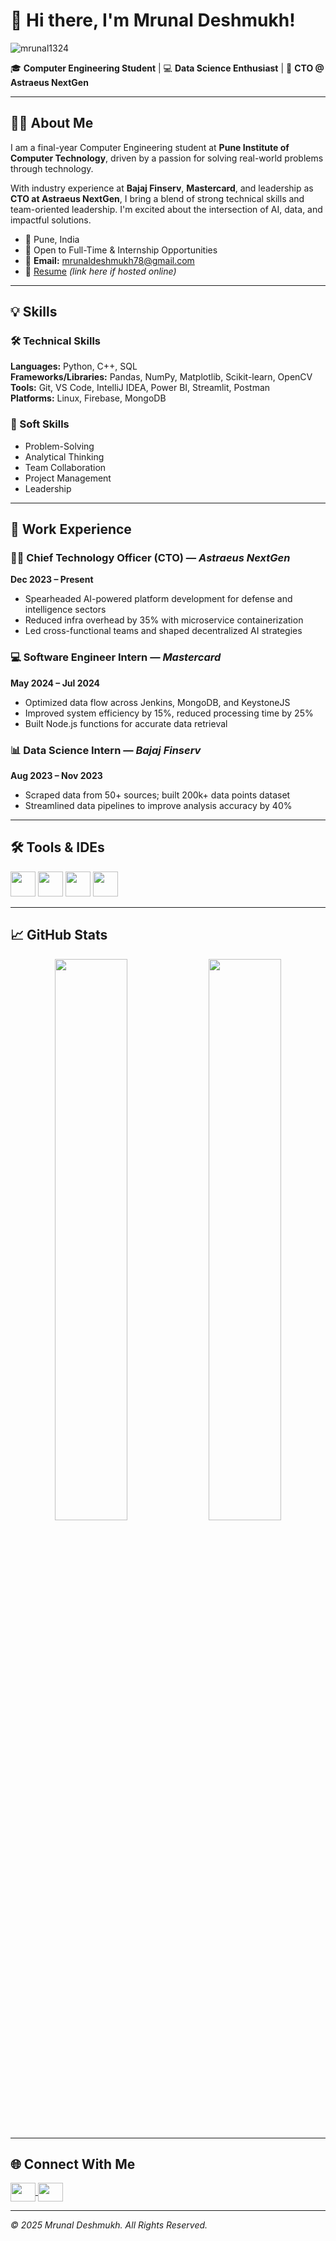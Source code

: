 # 👋 Hi there, I'm Mrunal Deshmukh!

<p align="left">
  <img src="https://komarev.com/ghpvc/?username=mrunal1324&label=Profile%20views&color=0e75b6&style=flat" alt="mrunal1324" />
</p>

🎓 **Computer Engineering Student** | 💻 **Data Science Enthusiast** | 🚀 **CTO @ Astraeus NextGen**

---

## 👩‍💻 About Me

I am a final-year Computer Engineering student at **Pune Institute of Computer Technology**, driven by a passion for solving real-world problems through technology.

With industry experience at **Bajaj Finserv**, **Mastercard**, and leadership as **CTO at Astraeus NextGen**, I bring a blend of strong technical skills and team-oriented leadership. I'm excited about the intersection of AI, data, and impactful solutions.

- 📍 Pune, India  
- 💼 Open to Full-Time & Internship Opportunities  
- 📧 **Email:** mrunaldeshmukh78@gmail.com  
- 📄 [Resume](#) _(link here if hosted online)_

---

## 💡 Skills

### 🛠 Technical Skills  
**Languages:** Python, C++, SQL  
**Frameworks/Libraries:** Pandas, NumPy, Matplotlib, Scikit-learn, OpenCV  
**Tools:** Git, VS Code, IntelliJ IDEA, Power BI, Streamlit, Postman  
**Platforms:** Linux, Firebase, MongoDB  

### 💼 Soft Skills  
- Problem-Solving  
- Analytical Thinking  
- Team Collaboration  
- Project Management  
- Leadership

---

## 🧠 Work Experience

### 👨‍💼 Chief Technology Officer (CTO) — *Astraeus NextGen*  
**Dec 2023 – Present**  
- Spearheaded AI-powered platform development for defense and intelligence sectors  
- Reduced infra overhead by 35% with microservice containerization  
- Led cross-functional teams and shaped decentralized AI strategies

### 💻 Software Engineer Intern — *Mastercard*  
**May 2024 – Jul 2024**  
- Optimized data flow across Jenkins, MongoDB, and KeystoneJS  
- Improved system efficiency by 15%, reduced processing time by 25%  
- Built Node.js functions for accurate data retrieval

### 📊 Data Science Intern — *Bajaj Finserv*  
**Aug 2023 – Nov 2023**  
- Scraped data from 50+ sources; built 200k+ data points dataset  
- Streamlined data pipelines to improve analysis accuracy by 40%

---

## 🛠 Tools & IDEs

<div>
  <img src="https://img.icons8.com/color/48/000000/visual-studio-code-2019.png" height="40"/>
  <img src="https://img.icons8.com/color/48/000000/pycharm.png" height="40"/>
  <img src="https://static-00.iconduck.com/assets.00/eclipse-icon-512x479-6ivkqawb.png" height="40"/>
  <img src="https://img.icons8.com/color/50/000000/git.png" height="40"/>
</div>

---

## 📈 GitHub Stats

<p align="center">
  <img src="https://github-readme-stats.vercel.app/api?username=mrunal1324&show_icons=true&theme=radical" width="48%" />
  <img src="https://github-readme-stats.vercel.app/api/top-langs/?username=mrunal1324&layout=compact&theme=radical" width="48%" />
</p>

---

## 🌐 Connect With Me

<a href="https://www.linkedin.com/in/mrunal-deshmukh-4a28b6229/" target="blank">
  <img align="center" src="https://raw.githubusercontent.com/rahuldkjain/github-profile-readme-generator/master/src/images/icons/Social/linked-in-alt.svg" height="30" width="40" />
</a>
<a href="https://www.hackerrank.com/mrunaldeshmukh78" target="blank">
  <img align="center" src="https://raw.githubusercontent.com/rahuldkjain/github-profile-readme-generator/master/src/images/icons/Social/hackerrank.svg" height="30" width="40" />
</a>

---

_© 2025 Mrunal Deshmukh. All Rights Reserved._

